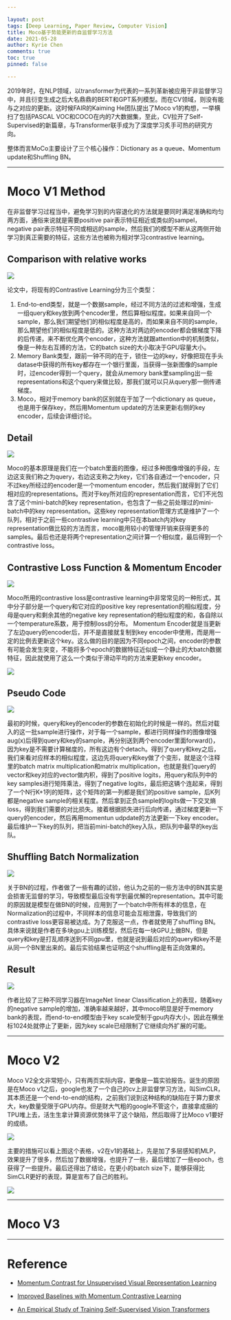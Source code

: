 ```yaml
---

layout: post
tags: [Deep Learning, Paper Review, Computer Vision]
title: Moco基于势能更新的自监督学习方法
date: 2021-05-28
author: Kyrie Chen
comments: true
toc: true
pinned: false

---
```


2019年时，在NLP领域，以transformer为代表的一系列革新被应用于非监督学习中，并且衍变生成之后大名鼎鼎的BERT和GPT系列模型。而在CV领域，则没有能与之对应的更新。这时候FAIR的Kaiming He团队提出了Moco v1的构想，一举横扫了包括PASCAL VOC和COCO在内的7大数据集，至此，CV拉开了Self-Supervised的新篇章，与Transformer联手成为了深度学习炙手可热的研究方向。

整体而言MoCo主要设计了三个核心操作：Dictionary as a queue、Momentum update和Shuffling BN。

- - -

# Moco V1 Method

在非监督学习过程当中，避免学习到的内容退化的方法就是要同时满足准确和均匀两方面，通俗来说就是需要positive pair表示特征相近或类似的sampel，negative pair表示特征不同或相远的sample，然后我们的模型不断从这两侧开始学习到真正需要的特征，这些方法也被称为相对学习contrastive learning。

## Comparison with relative works

![](https://raw.githubusercontent.com/kakack/kakack.github.io/master/_images/20210528-1.jpeg)

论文中，将现有的Contrastive Learning分为三个类型：

1. End-to-end类型，就是一个数据sample，经过不同方法的过滤和增强，生成一组query和key放到两个encoder里，然后算相似程度。如果来自同一个sample，那么我们期望他们的相似程度是高的，而如果来自不同的sample，那么期望他们的相似程度是低的。这种方法对两边的encoder都会做梯度下降的后传递，来不断优化两个encoder，这种方法就跟attention中的机制类似，像是一种左右互搏的方法，它的batch size的大小取决于GPU容量大小。
2. Memory Bank类型，跟前一钟不同的在于，锁住一边的key，好像把现在手头datase中获得的所有key都存在一个银行里面，当获得一张新图像的sample时，过encoder得到一个query，就会从memory bank里sampling出一些representations和这个query来做比较，那我们就可以只从query那一侧传递梯度。
3. Moco，相对于memory bank的区别就在于加了一个dictionary as queue，也是用于保存key，然后用Momentum update的方法来更新右侧的key encoder，后续会详细讨论。

## Detail

![](https://raw.githubusercontent.com/kakack/kakack.github.io/master/_images/20210528-2.jpeg)

Moco的基本原理是我们在一个batch里面的图像，经过多种图像增强的手段，左边这支我们称之为query，右边这支称之为key，它们各自通过一个encoder，只不过key所经过的encoder是一个momentum encoder，然后我们就得到了它们相对应的representations。而对于key所对应的representation而言，它们不光包含了这个mini-batch的key representation，也包含了一些之前处理过的mini-batch中的key representation。这些key representation管理方式是维护了一个队列，相对于之前一些contrastive learning中只在本batch内对key representation做比较的方法而言，moco能用较小的管理开销来获得更多的samples。最后也还是将两个representation之间计算一个相似度，最后得到一个contrastive loss。

## Contrastive Loss Function & Momentum Encoder

![](https://raw.githubusercontent.com/kakack/kakack.github.io/master/_images/20210528-3.jpeg)

Moco所用的contrastive loss是contrastive learning中非常常见的一种形式，其中分子部分是一个query和它对应的positive key representation的相似程度，分母是query和剩余其他的negative key representation的相似程度的和，各自除以一个temperature系数，用于控制loss的分布。
Momentum Encoder就是当更新了左边query的encoder后，并不是直接就复制到key encoder中使用，而是用一定的比例去更新这个key。这么做的目的是因为不同epoch之间，encoder的参数有可能会发生突变，不能将多个epoch的数据特征近似成一个静止的大batch数据特征，因此就使用了这么一个类似于滑动平均的方法来更新key encoder。

![](https://raw.githubusercontent.com/kakack/kakack.github.io/master/_images/20210528-5.jpeg)

## Pseudo Code

![](https://raw.githubusercontent.com/kakack/kakack.github.io/master/_images/20210528-4.jpeg)

最初的时候，query和key的encoder的参数在初始化的时候是一样的。然后对载入的这一批sample进行操作，对于每一个sample，都进行同样操作的图像增强aug(x)后得到query和key的sample，再分别送到两个encoder里面forward()，因为key是不需要计算梯度的，所有这边有个detach。得到了query和key之后，我们来看对应样本的相似程度，这边先将query和key做了个变形，就是这个注释里的batch matrix multiplication和matrix multiplication，也就是我们query的vector和key对应的vector做内积，得到了positive logits，用query和队列中的key samples进行矩阵乘法，得到了negative logits，最后把这辆个连起来，得到了一个N行K+1列的矩阵，这个矩阵的第一列都是我们的positive sample，后K列都是negative sample的相关程度。然后拿到正负sample的logits做一下交叉熵loss，得到我们需要的对比损失。接着根据损失进行后向传递，通过梯度更新一下query的encoder，然后再用momentun udpdate的方法更新一下key encoder。最后维护一下key的队列，把当前mini-batch的key入队，把队列中最早的key出队。

## Shuffling Batch Normalization

![](https://raw.githubusercontent.com/kakack/kakack.github.io/master/_images/20210528-6.jpeg)

关于BN的过程，作者做了一些有趣的试验，他认为之前的一些方法中的BN其实是会损害无监督的学习，导致模型最后没有学到最优解的representation。其中可能的原因就是模型在做BN的时候，应用到了一个batch中所有样本的信息，在Normalization的过程中，不同样本的信息可能会互相泄露，导致我们的contrastive loss更容易被达成。为了克服这一点，作者就使用了shuffling BN。具体来说就是作者在多块gpu上训练模型，然后在每一块GPU上做BN，但是query和key是打乱顺序送到不同gpu里，也就是说到最后对应的query和key不是从同一个BN里出来的。最后实验结果也证明这个shuffling是有正向效果的。

## Result

![](https://raw.githubusercontent.com/kakack/kakack.github.io/master/_images/20210528-7.jpeg)

作者比较了三种不同学习器在ImageNet linear Classification上的表现，随着key的negative sample的增加，准确率越来越好，其中moco明显是好于memory bank的表现，而end-to-end模型由于key scale受制于gpu内存大小，因此在横坐标1024处就停止了更新，因为key scale已经限制了它继续向外扩展的可能。

- - -

# Moco V2

Moco V2全文非常短小，只有两页实际内容，更像是一篇实验报告。诞生的原因是在Moco v1之后，google也发了一个自己的cv上非监督学习方法，叫SimCLR，其本质还是一个end-to-end的结构，之前我们说到这种结构的缺陷在于算力要求大，key数量受限于GPU内存。但是财大气粗的google不管这个，直接拿成捆的TPU堆上去，活生生拿计算资源优势抹平了这个缺陷，然后取得了比Moco v1要好的成绩。

![](https://raw.githubusercontent.com/kakack/kakack.github.io/master/_images/20210528-8.jpeg)

主要的措施可以看上图这个表格，v2在v1的基础上，先是加了多层感知机MLP，效果提升了很多，然后加了数据增强，也提升了一些，最后增加了一些epoch，也获得了一些提升。最后还得出了结论，在更小的batch size下，能够获得比SimCLR更好的表现，算是宣布了自己的胜利。

![](https://raw.githubusercontent.com/kakack/kakack.github.io/master/_images/20210528-9.jpeg)


- - -

# Moco V3

- - -

# Reference


- [Momentum Contrast for Unsupervised Visual Representation Learning](https://arxiv.org/abs/1911.05722)

- [Improved Baselines with Momentum Contrastive Learning](https://arxiv.org/abs/2003.04297)

- [An Empirical Study of Training Self-Supervised Vision Transformers](https://arxiv.org/abs/2104.02057)